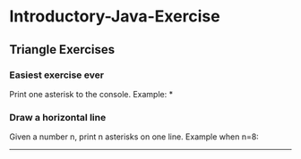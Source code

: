 # Introductory-Java-Exercise


## Triangle Exercises
### Easiest exercise ever
Print one asterisk to the console.
Example:
*

### Draw a horizontal line
Given a number n, print n asterisks on one line.
Example when n=8:
********

